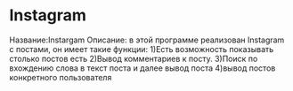 # Instagram #
Название:Instargam
Описание: в этой программе реализован Instagram с постами, он имеет такие функции: 
1)Есть возможность показывать столько постов есть
2)Вывод  комментариев к посту.
3)Поиск  по вхождению  слова в текст поста и далее вывод поста
4)вывод постов конкретного пользователя






